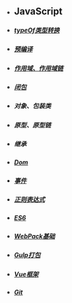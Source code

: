 
- ## JavaScript
   
  
- #####  [typeOf类型转换](.JavaScript/TypeOf类型转换.md)
- ##### [预编译](.JavaScript/函数作用域(上).md)
- ##### [作用域、作用域链](.JavaScript/作用域.md)
- ##### [闭包](.JavaScript/闭包.md) 
- ##### 对象、包装类
- ##### 原型、原型链
- ##### 继承
- ##### [Dom](.JavaScript/DOM1.md)
- ##### [事件](.JavaScript/sj.md)
- ##### [正则表达式](.JavaScript/Regx.md)
- ##### [ES6](.JavaScript/es6_1.md)
- ##### [WebPack基础](.JavaScript/WebPack.md)
- ##### [Gulp打包](.JavaScript/gulp.md)
- ##### [Vue框架](.JavaScript/vue_1.md)
- ##### [Git](.JavaScript/git.md)

